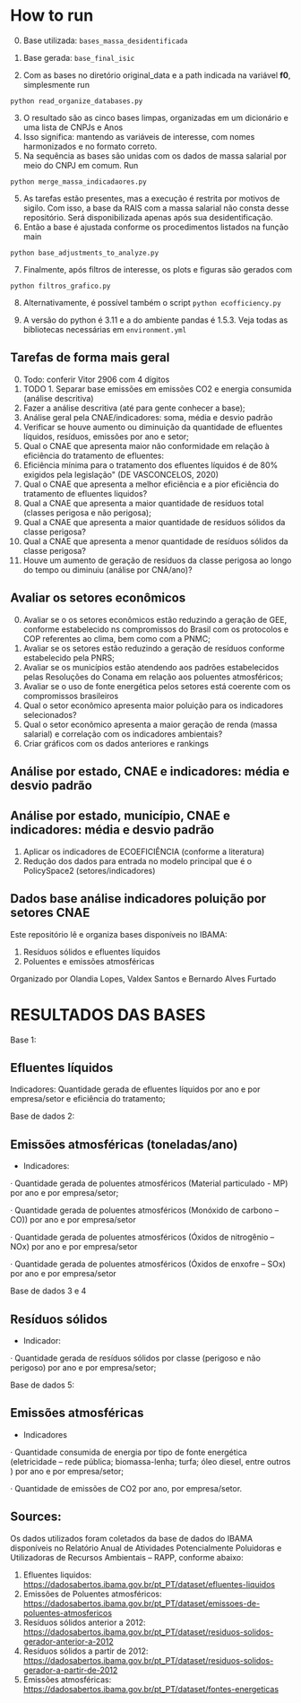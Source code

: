 
# How to run

0. Base utilizada: `bases_massa_desidentificada`
1. Base gerada: `base_final_isic`

1. Com as bases no diretório original_data e a path indicada na variável **f0**, simplesmente run 

`python read_organize_databases.py`

3. O resultado são as cinco bases limpas, organizadas em um dicionário e uma lista de CNPJs e Anos
3. Isso significa: mantendo as variáveis de interesse, com nomes harmonizados e no formato correto.
4. Na sequência as bases são unidas com os dados de massa salarial por meio do CNPJ em comum. Run

`python merge_massa_indicadaores.py`

5. As tarefas estão presentes, mas a execução é restrita por motivos de sigilo. Com isso, a base da RAIS com a massa 
salarial não consta desse repositório. Será disponibilizada apenas após sua desidentificação.
6. Então a base é ajustada conforme os procedimentos listados na função main

`python base_adjustments_to_analyze.py`

7. Finalmente, após filtros de interesse, os plots e figuras são gerados com 

`python filtros_grafico.py`

8. Alternativamente, é possível também o script `python ecofficiency.py`

7. A versão do python é 3.11 e a do ambiente pandas é 1.5.3. Veja todas as bibliotecas necessárias em `environment.yml`

## Tarefas de forma mais geral

0. Todo: conferir Vitor 2906 com 4 dígitos
1. TODO 1. Separar base emissões em emissões CO2 e energia consumida (análise descritiva)
1. Fazer a análise descritiva (até para gente conhecer a base);
2. Análise geral pela CNAE/indicadores: soma, média e desvio padrão
3. Verificar se houve aumento ou diminuição da quantidade de efluentes líquidos, resíduos, emissões por ano e setor;
4. Qual o CNAE que apresenta maior não conformidade em relação à eficiência do tratamento de efluentes:
5. Eficiência mínima para o tratamento dos efluentes líquidos é de 80%  exigidos pela legislação" (DE VASCONCELOS, 2020)
6. Qual o CNAE que apresenta a melhor eficiência e a pior eficiência do tratamento de efluentes liquidos?
7. Qual a CNAE que apresenta a maior quantidade de resíduos total (classes perigosa e não perigosa);
8. Qual a CNAE que apresenta a maior quantidade de resíduos sólidos da classe perigosa?
9. Qual a CNAE que apresenta a menor quantidade de resíduos sólidos da classe perigosa?
10. Houve um aumento de geração de resíduos da classe perigosa ao longo do tempo ou diminuiu 
(análise por CNA/ano)?

## Avaliar os setores econômicos 

0. Avaliar se o os setores econômicos estão reduzindo a geração de GEE, conforme estabelecido ns compromissos do Brasil com os protocolos e COP referentes ao clima, bem como com a PNMC;
1. Avaliar se os setores estão reduzindo a geração de resíduos conforme estabelecido pela PNRS;
2. Avaliar se os municípios estão atendendo aos padrões estabelecidos pelas Resoluções do Conama em relação aos poluentes atmosféricos;
3. Avaliar se o uso de fonte energética pelos setores está coerente com os compromissos brasileiros
4. Qual o setor econômico apresenta maior poluição para os indicadores selecionados?
5. Qual o setor econômico apresenta a maior geração de renda (massa salarial) e correlação com os indicadores ambientais?
6. Criar gráficos com os dados anteriores e rankings

## Análise por estado, CNAE e indicadores: média e desvio padrão

## Análise por estado, município, CNAE e indicadores: média e desvio padrão
1. Aplicar os indicadores de ECOEFICIÊNCIA (conforme a literatura)
3. Redução dos dados para entrada no modelo principal que é o PolicySpace2 (setores/indicadores)

## Dados base análise indicadores poluição por setores CNAE

Este repositório lê e organiza bases disponíveis no IBAMA:
1. Resíduos sólidos e efluentes líquidos
2. Poluentes e emissões atmosféricas

Organizado por Olandia Lopes, Valdex Santos e Bernardo Alves Furtado

# RESULTADOS DAS BASES

Base 1: 
## Efluentes líquidos

Indicadores: Quantidade gerada de efluentes líquidos por ano e por empresa/setor e eficiência do tratamento;

Base de dados 2: 
## Emissões atmosféricas (toneladas/ano)

- Indicadores:

·         Quantidade gerada de poluentes atmosféricos (Material particulado - MP) por ano e por empresa/setor;

·         Quantidade gerada de poluentes atmosféricos (Monóxido de carbono – CO)) por ano e por empresa/setor

·         Quantidade gerada de poluentes atmosféricos (Óxidos de nitrogênio – NOx) por ano e por empresa/setor

·         Quantidade gerada de poluentes atmosféricos (Óxidos de enxofre – SOx) por ano e por empresa/setor


Base de dados 3 e 4
## Resíduos sólidos 

- Indicador:

·         Quantidade gerada de resíduos sólidos por classe (perigoso e não perigoso) por ano e por empresa/setor;


Base de dados 5: 
## Emissões atmosféricas 

- Indicadores

·         Quantidade consumida de energia por tipo de fonte energética (eletricidade – rede pública; biomassa-lenha; turfa; óleo diesel, entre outros ) por ano e por empresa/setor;

·         Quantidade de emissões de CO2 por ano, por empresa/setor.

## Sources:
Os dados utilizados foram coletados da base de dados do IBAMA disponíveis no Relatório Anual de Atividades Potencialmente Poluidoras e Utilizadoras de Recursos Ambientais – RAPP, conforme abaixo:

1. Efluentes liquidos: https://dadosabertos.ibama.gov.br/pt_PT/dataset/efluentes-liquidos
2. Emissões de Poluentes atmosféricos: https://dadosabertos.ibama.gov.br/pt_PT/dataset/emissoes-de-poluentes-atmosfericos
3. Resíduos sólidos anterior a 2012: https://dadosabertos.ibama.gov.br/pt_PT/dataset/residuos-solidos-gerador-anterior-a-2012
4. Resíduos sólidos a partir de 2012: https://dadosabertos.ibama.gov.br/pt_PT/dataset/residuos-solidos-gerador-a-partir-de-2012
5. Emissões atmosféricas: https://dadosabertos.ibama.gov.br/pt_PT/dataset/fontes-energeticas


